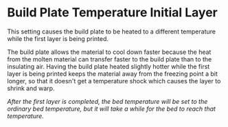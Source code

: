 Build Plate Temperature Initial Layer
====
This setting causes the build plate to be heated to a different temperature while the first layer is being printed.

The build plate allows the material to cool down faster because the heat from the molten material can transfer faster to the build plate than to the insulating air. Having the build plate heated slightly hotter while the first layer is being printed keeps the material away from the freezing point a bit longer, so that it doesn't get a temperature shock which causes the layer to shrink and warp.

*After the first layer is completed, the bed temperature will be set to the ordinary bed temperature, but it will take a while for the bed to reach that temperature.*